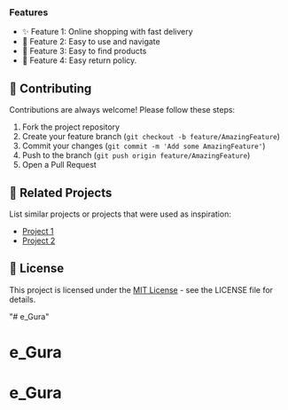 ### Features
- ✨ Feature 1: Online shopping with fast delivery
- 🎯 Feature 2: Easy to use and navigate
- 🔄 Feature 3: Easy to find products
- 🛒 Feature 4: Easy return policy.

## 🤝 Contributing

Contributions are always welcome! Please follow these steps:

1. Fork the project repository
2. Create your feature branch (`git checkout -b feature/AmazingFeature`)
3. Commit your changes (`git commit -m 'Add some AmazingFeature'`)
4. Push to the branch (`git push origin feature/AmazingFeature`)
5. Open a Pull Request

## 🔗 Related Projects

List similar projects or projects that were used as inspiration:
- [Project 1](https://www.shopify.com/)
- [Project 2](https://shorturl.at/U7Nb6)

## 📜 License

This project is licensed under the [MIT License](LICENSE) - see the LICENSE file for details.



"# e_Gura" 
# e_Gura
# e_Gura
